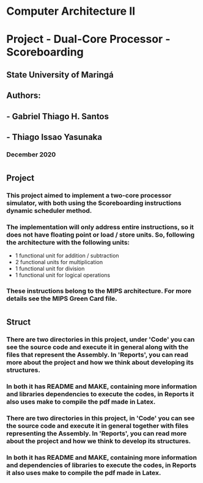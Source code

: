 # **Computer Architecture II** 
# **Project - Dual-Core Processor - Scoreboarding**
## State University of Maringá
## Authors:
## - Gabriel Thiago H. Santos 
## - Thiago Issao Yasunaka    
### December 2020
#  
## Project
### This project aimed to implement a two-core processor simulator, with both using the Scoreboarding instructions dynamic scheduler method.

### The implementation will only address entire instructions, so it does not have floating point or load / store units. So, following the architecture with the following units:
* 1 functional unit for addition / subtraction
* 2 functional units for multiplication
* 1 functional unit for division
* 1 functional unit for logical operations

### These instructions belong to the MIPS architecture. For more details see the MIPS Green Card file.
#
## Struct
### There are two directories in this project, under 'Code' you can see the source code and execute it in general along with the files that represent the Assembly. In 'Reports', you can read more about the project and how we think about developing its structures.
### In both it has README and MAKE, containing more information and libraries dependencies to execute the codes, in Reports it also uses make to compile the pdf made in Latex.

### There are two directories in this project, in 'Code' you can see the source code and execute it in general together with files representing the Assembly. In 'Reports', you can read more about the project and how we think to develop its structures.

### In both it has README and MAKE, containing more information and dependencies of libraries to execute the codes, in Reports it also uses make to compile the pdf made in Latex.
